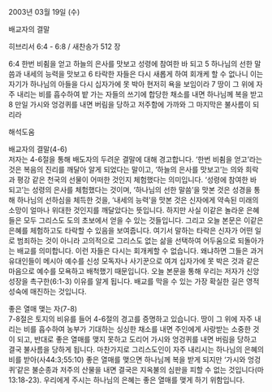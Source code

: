 2003년 03월 19일 (수)

배교자의 결말



히브리서 6:4 - 6:8 / 새찬송가 512 장


6:4 한번 비췸을 얻고 하늘의 은사를 맛보고 성령에 참여한 바 되고  5 하나님의 선한 말씀과 내세의 능력을 맛보고 6 타락한 자들은 다시 새롭게 하여 회개케 할 수 없나니 이는 자기가 하나님의 아들을 다시 십자가에 못 박아 현저히 욕을 보임이라 7 땅이 그 위에 자주 내리는 비를 흡수하여 밭 가는 자들의 쓰기에 합당한 채소를 내면 하나님께 복을 받고 8 만일 가시와 엉겅퀴를 내면 버림을 당하고 저주함에 가까와 그 마지막은 불사름이 되리라

해석도움





배교자의 결말(4-6)  
저자는 4-6절을 통해 배도자의 두려운 결말에 대해 경고합니다. ‘한번 비췸을 얻고’라는 것은 복음의 진리를 깨달아 알게 되었다는 말이고, ‘하늘의 은사를 맛보고’는 의와 희락과 평강 같은 천국의 선물이 어떠한 것인지 체험했다는 의미입니다. ‘성령에 참여한 바 되고’는 성령의 은사를 체험했다는 것이며, ‘하나님의 선한 말씀’을 맛본 것은 성경을 통해 하나님의 선하심을 체득한 것을, ‘내세의 능력’을 맛본 것은 신자에게 약속된 미래의 소망이 얼마나 위대한 것인지를 깨달았다는 뜻입니다. 하지만 사실 이같은 놀라운 은혜들은 모두 그리스도 도의 초보에서 얻을 수 있는 것들입니다. 그리고 오늘 본문은 이같은 은혜를 체험하고도 타락할 수 있음을 보여줍니다. 여기서 말하는 타락은 신자가 어떤 일로 범죄하는 것이 아니라 고의적으로 그리스도 없는 삶을 선택하여 어두움으로 되돌아가는 배교를 의미합니다. 이런 자들은 다시는 회개케할 수 없습니다. 왜냐하면 그들은 과거 유대인들이 메시아 예수를 신성 모독자나 사기꾼으로 여겨 십자가에 못 박은 것과 같은 마음으로 예수를 모욕하고 배척했기 때문입니다. 오늘 본문을 통해 우리는 저자가 신앙성장을 촉구한(6:1-3) 이유를 알게 됩니다. 배교를 막을 수 있는 가장 확실한 길은 영적 성숙에 매진하는 것입니다. 

좋은 열매 맺는 자(7-8)  
7-8절은 토지의 비유를 들어 4-6절의 경고를 증명하고 있습니다. 땅이 그 위에 자주 내리는 비를 흡수하여 농부가 기대하는 싱싱한 채소를 내면 주인에게 사랑받는 소중한 것이 되고, 반대로 좋은 열매를 맺지 못하고 도리어 가시와 엉겅퀴를 내면 버림을 당하고 결국 불사름을 당하게 됩니다. 마찬가지로 그리스도인이 자주 내리시는 하나님의 은혜의 비를 받아(사44:3;55:10) 좋은 열매를 맺으면 하나님께 복을 받게 되지만 ‘가시와 엉겅퀴’같은 불순종과 저주의 산물을 내면 결국은 지옥불의 심판을 피할 수 없는 것입니다(마13:18-23). 우리에게 주시는 하나님의 은혜는 좋은 열매를 맺게 하기 위함입니다.
